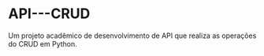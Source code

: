 # API---CRUD
Um projeto acadêmico de desenvolvimento de API que realiza as operações do CRUD em Python.
